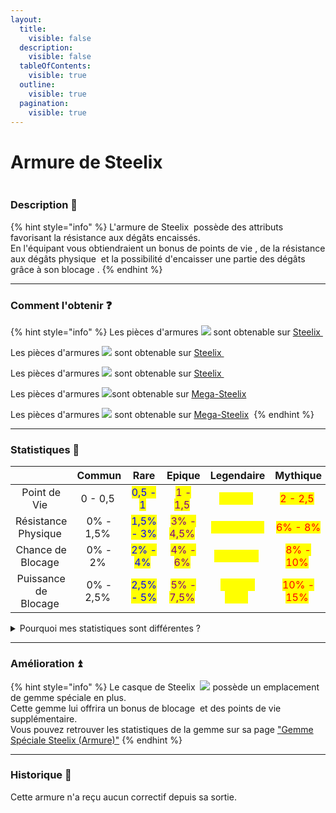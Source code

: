 ```yaml
---
layout:
  title:
    visible: false
  description:
    visible: false
  tableOfContents:
    visible: true
  outline:
    visible: true
  pagination:
    visible: true
---
```


# Armure de Steelix

<img src="../../.gitbook/assets/file.excalidraw (32).svg" alt="" class="gitbook-drawing">

### Description 📃&#x20;

{% hint style="info" %}
L'armure de Steelix <img src="../../.gitbook/assets/megasteelix_armor (4).png" alt="" data-size="line"> possède des attributs favorisant la résistance aux dégâts encaissés. \
En l'équipant vous obtiendraient un bonus de points de vie <img src="../../.gitbook/assets/health (11).png" alt="" data-size="line">, de la résistance aux dégâts physique <img src="../../.gitbook/assets/damage_reduction (11).png" alt="" data-size="line"> et la possibilité d'encaisser une partie des dégâts grâce à son blocage <img src="../../.gitbook/assets/block (3).png" alt="" data-size="line">.
{% endhint %}

***

### Comment l'obtenir ❓



{% hint style="info" %}
Les pièces d'armures ![](<../../.gitbook/assets/image (229).png>) sont obtenable sur [Steelix ](../../pokemon/pokedex/steelix/)<img src="../../.gitbook/assets/steelix (3).png" alt="" data-size="line">

Les pièces d'armures  ![](<../../.gitbook/assets/image (230).png>) sont obtenable sur  [Steelix ](../../pokemon/pokedex/steelix/)<img src="../../.gitbook/assets/steelix (3).png" alt="" data-size="line">

Les pièces d'armures  ![](<../../.gitbook/assets/image (231).png>) sont obtenable sur  [Steelix ](../../pokemon/pokedex/steelix/)<img src="../../.gitbook/assets/steelix (3).png" alt="" data-size="line">

Les pièces d'armures   ![](<../../.gitbook/assets/image (232).png>)sont obtenable sur [Mega-Steelix](../../pokemon/pokedex/steelix/a.md) <img src="../../.gitbook/assets/mega_steelix_1 (5).png" alt="" data-size="line">

Les pièces d'armures  ![](<../../.gitbook/assets/image (233).png>) sont obtenable sur [Mega-Steelix](../../pokemon/pokedex/steelix/a.md) <img src="../../.gitbook/assets/mega_steelix_1 (6).png" alt="" data-size="line">
{% endhint %}

***

### Statistiques 💠

<table data-full-width="true"><thead><tr><th align="center"></th><th align="center">Commun</th><th align="center">Rare</th><th align="center">Epique</th><th align="center">Legendaire</th><th align="center">Mythique</th></tr></thead><tbody><tr><td align="center">Point de Vie <img src="../../.gitbook/assets/health (11).png" alt="" data-size="line"></td><td align="center">0 - 0,5 <img src="../../.gitbook/assets/health (11).png" alt="" data-size="original"></td><td align="center"><mark style="color:blue;">0,5 - 1</mark> <img src="../../.gitbook/assets/health (11).png" alt="" data-size="original"></td><td align="center"><mark style="color:purple;">1 - 1,5</mark> <img src="../../.gitbook/assets/health (11).png" alt="" data-size="original"></td><td align="center"><mark style="color:yellow;">1,5 - 2</mark> <img src="../../.gitbook/assets/health (11).png" alt="" data-size="original"></td><td align="center"><mark style="color:red;">2 - 2,5</mark> <img src="../../.gitbook/assets/health (11).png" alt="" data-size="original"></td></tr><tr><td align="center">Résistance Physique <img src="../../.gitbook/assets/damage_reduction (11).png" alt="" data-size="line"></td><td align="center">0% - 1,5% <img src="../../.gitbook/assets/damage_reduction (11).png" alt="" data-size="original"> </td><td align="center"><mark style="color:blue;">1,5% - 3%</mark> <img src="../../.gitbook/assets/damage_reduction (11).png" alt="" data-size="original"></td><td align="center"><mark style="color:purple;">3% - 4,5%</mark> <img src="../../.gitbook/assets/damage_reduction (11).png" alt="" data-size="original"> </td><td align="center"><mark style="color:yellow;">4,5% - 6%</mark> <img src="../../.gitbook/assets/damage_reduction (11).png" alt="" data-size="original"></td><td align="center"><mark style="color:red;">6% - 8%</mark> <img src="../../.gitbook/assets/damage_reduction (11).png" alt="" data-size="original"></td></tr><tr><td align="center">Chance de Blocage <img src="../../.gitbook/assets/block (3).png" alt="" data-size="line"></td><td align="center">0% - 2% <img src="../../.gitbook/assets/block (3).png" alt="" data-size="original"></td><td align="center"><mark style="color:blue;">2% - 4%</mark> <img src="../../.gitbook/assets/block (3).png" alt="" data-size="original"></td><td align="center"><mark style="color:purple;">4% - 6%</mark> <img src="../../.gitbook/assets/block (3).png" alt="" data-size="original"></td><td align="center"><mark style="color:yellow;">6% - 8%</mark> <img src="../../.gitbook/assets/block (3).png" alt="" data-size="original"></td><td align="center"><mark style="color:red;">8% - 10%</mark> <img src="../../.gitbook/assets/block (3).png" alt="" data-size="original"></td></tr><tr><td align="center">Puissance de Blocage <img src="../../.gitbook/assets/block (3).png" alt="" data-size="line"></td><td align="center">0% - 2,5% <img src="../../.gitbook/assets/block (3).png" alt="" data-size="original"></td><td align="center"><mark style="color:blue;">2,5% - 5%</mark> <img src="../../.gitbook/assets/block (3).png" alt="" data-size="original"></td><td align="center"><mark style="color:purple;">5% - 7,5%</mark> <img src="../../.gitbook/assets/block (3).png" alt="" data-size="original"></td><td align="center"><mark style="color:yellow;">7,5% - 10%</mark> <img src="../../.gitbook/assets/block (3).png" alt="" data-size="original"></td><td align="center"><mark style="color:red;">10% - 15%</mark> <img src="../../.gitbook/assets/block (3).png" alt="" data-size="original"></td></tr></tbody></table>

<details>

<summary>Pourquoi mes statistiques sont différentes ?</summary>

_Chaque pièce d'équipement est différente !_\
\
Au moment où l'item est drop, ses stats sont choisies aléatoirement entre un minimum et un maximum. \
\
Les min / max sont recensés dans le tableau ci-dessus.\
\
La rareté de l'équipement influence les mininas et les maximas.&#x20;

</details>

***

### Amélioration ⏫

{% hint style="info" %}
Le casque de Steelix <img src="../../.gitbook/assets/megastellix_helmet (3).png" alt="" data-size="line"> ![](<../../.gitbook/assets/image (233).png>) possède un emplacement de gemme spéciale en plus. \
Cette gemme lui offrira un bonus de blocage <img src="../../.gitbook/assets/block (3).png" alt="" data-size="line"> et des points de vie <img src="../../.gitbook/assets/health (11).png" alt="" data-size="line"> supplémentaire.\
Vous pouvez retrouver les statistiques de la gemme sur sa page ["Gemme Spéciale Steelix (Armure)"](../gemmes/gemme-speciale-de-steelix.md#gemme-speciale-darmure)
{% endhint %}

***

### Historique 📖

Cette armure n'a reçu aucun correctif depuis sa sortie.
